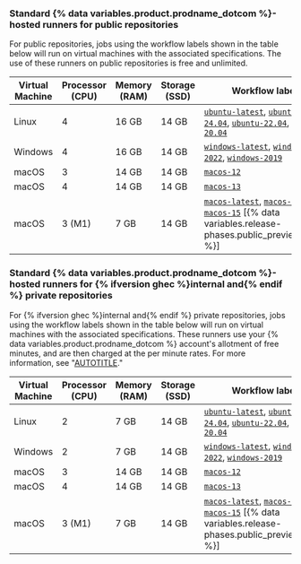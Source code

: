 ### Standard {% data variables.product.prodname_dotcom %}-hosted runners for public repositories

For public repositories, jobs using the workflow labels shown in the table below will run on virtual machines with the associated specifications. The use of these runners on public repositories is free and unlimited.

<table style="width:100%">
  <thead>
    <tr>
      <th scope="col"><b>Virtual Machine</b></th>
      <th scope="col"><b>Processor (CPU)</b></th>
      <th scope="col"><b>Memory (RAM)</b></th>
      <th scope="col"><b>Storage (SSD)</b></th>
      <th scope="col"><b>Workflow label</b></th>
    </tr>
  </thead>
  <tbody>
    <tr>
      <td>Linux</td>
      <td>4</td>
      <td>16 GB</td>
      <td>14 GB</td>
      <td>
        <code><a href="https://github.com/actions/runner-images/blob/main/images/ubuntu/Ubuntu2404-Readme.md">ubuntu-latest</a></code>,
        <code><a href="https://github.com/actions/runner-images/blob/main/images/ubuntu/Ubuntu2404-Readme.md">ubuntu-24.04</a></code>,
        <code><a href="https://github.com/actions/runner-images/blob/main/images/ubuntu/Ubuntu2204-Readme.md">ubuntu-22.04</a></code>,
        <code><a href="https://github.com/actions/runner-images/blob/main/images/ubuntu/Ubuntu2004-Readme.md">ubuntu-20.04</a></code>
      </td>
    </tr>
    <tr>
      <td>Windows</td>
      <td>4</td>
      <td>16 GB</td>
      <td>14 GB</td>
      <td>
        <code><a href="https://github.com/actions/runner-images/blob/main/images/windows/Windows2022-Readme.md">windows-latest</a></code>,
        <code><a href="https://github.com/actions/runner-images/blob/main/images/windows/Windows2022-Readme.md">windows-2022</a></code>,
        <code><a href="https://github.com/actions/runner-images/blob/main/images/windows/Windows2019-Readme.md">windows-2019</a></code>
      </td>
    </tr>
    <tr>
      <td>macOS</td>
      <td>3</td>
      <td>14 GB</td>
      <td>14 GB</td>
      <td>
        <code><a href="https://github.com/actions/runner-images/blob/main/images/macos/macos-12-Readme.md">macos-12</a></code>
      </td>
    </tr>
    <tr>
      <td>macOS</td>
      <td>4</td>
      <td>14 GB</td>
      <td>14 GB</td>
      <td>
        <code><a href="https://github.com/actions/runner-images/blob/main/images/macos/macos-13-Readme.md">macos-13</a></code>
      </td>
    </tr>
    <tr>
      <td>macOS</td>
      <td>3 (M1)</td>
      <td>7 GB</td>
      <td>14 GB</td>
      <td>
        <code><a href="https://github.com/actions/runner-images/blob/main/images/macos/macos-14-Readme.md">macos-latest</a></code>,
        <code><a href="https://github.com/actions/runner-images/blob/main/images/macos/macos-14-Readme.md">macos-14</a></code>,
        <code><a href="https://github.com/actions/runner-images/blob/main/images/macos/macos-15-Readme.md">macos-15</a></code> [{% data variables.release-phases.public_preview_caps %}]
      </td>
    </tr>
  </tbody>

</table>

### Standard {% data variables.product.prodname_dotcom %}-hosted runners for {% ifversion ghec %}internal and{% endif %} private repositories

For {% ifversion ghec %}internal and{% endif %} private repositories, jobs using the workflow labels shown in the table below will run on virtual machines with the associated specifications. These runners use your {% data variables.product.prodname_dotcom %} account's allotment of free minutes, and are then charged at the per minute rates. For more information, see "[AUTOTITLE](/billing/managing-billing-for-github-actions/about-billing-for-github-actions#per-minute-rates)."

<table style="width:100%">
  <thead>
    <tr>
      <th scope="col"><b>Virtual Machine</b></th>
      <th scope="col"><b>Processor (CPU)</b></th>
      <th scope="col"><b>Memory (RAM)</b></th>
      <th scope="col"><b>Storage (SSD)</b></th>
      <th scope="col"><b>Workflow label</b></th>
    </tr>
  </thead>
  <tbody>
    <tr>
      <td>Linux</td>
      <td>2</td>
      <td>7 GB</td>
      <td>14 GB</td>
      <td>
        <code><a href="https://github.com/actions/runner-images/blob/main/images/ubuntu/Ubuntu2404-Readme.md">ubuntu-latest</a></code>,
        <code><a href="https://github.com/actions/runner-images/blob/main/images/ubuntu/Ubuntu2404-Readme.md">ubuntu-24.04</a></code>,
        <code><a href="https://github.com/actions/runner-images/blob/main/images/ubuntu/Ubuntu2204-Readme.md">ubuntu-22.04</a></code>,
        <code><a href="https://github.com/actions/runner-images/blob/main/images/ubuntu/Ubuntu2004-Readme.md">ubuntu-20.04</a></code>
      </td>
    </tr>
    <tr>
      <td>Windows</td>
      <td>2</td>
      <td>7 GB</td>
      <td>14 GB</td>
      <td>
        <code><a href="https://github.com/actions/runner-images/blob/main/images/windows/Windows2022-Readme.md">windows-latest</a></code>,
        <code><a href="https://github.com/actions/runner-images/blob/main/images/windows/Windows2022-Readme.md">windows-2022</a></code>,
        <code><a href="https://github.com/actions/runner-images/blob/main/images/windows/Windows2019-Readme.md">windows-2019</a></code>
      </td>
    </tr>
    <tr>
      <td>macOS</td>
      <td>3</td>
      <td>14 GB</td>
      <td>14 GB</td>
      <td>
        <code><a href="https://github.com/actions/runner-images/blob/main/images/macos/macos-12-Readme.md">macos-12</a></code>
      </td>
    </tr>
    <tr>
      <td>macOS</td>
      <td>4</td>
      <td>14 GB</td>
      <td>14 GB</td>
      <td>
        <code><a href="https://github.com/actions/runner-images/blob/main/images/macos/macos-13-Readme.md">macos-13</a></code>
      </td>
    </tr>
    <tr>
      <td>macOS</td>
      <td>3 (M1)</td>
      <td>7 GB</td>
      <td>14 GB</td>
      <td>
        <code><a href="https://github.com/actions/runner-images/blob/main/images/macos/macos-14-Readme.md">macos-latest</a></code>,
        <code><a href="https://github.com/actions/runner-images/blob/main/images/macos/macos-14-Readme.md">macos-14</a></code>,
        <code><a href="https://github.com/actions/runner-images/blob/main/images/macos/macos-15-Readme.md">macos-15</a></code> [{% data variables.release-phases.public_preview_caps %}]
      </td>
    </tr>
  </tbody>
</table>
